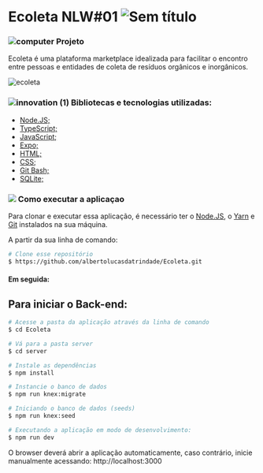 # Ecoleta NLW#01  ![Sem título](https://user-images.githubusercontent.com/38790522/87840868-3d66cf00-c878-11ea-9660-9784fc035be2.png)
                                                                                                                                                                                   
###   ![computer](https://user-images.githubusercontent.com/38790522/87855074-4f825500-c8ec-11ea-8bfb-604cd6efc3ae.png) Projeto
Ecoleta é uma plataforma marketplace idealizada para facilitar o encontro entre pessoas e entidades de coleta de resíduos orgânicos e inorgânicos.

![ecoleta](https://user-images.githubusercontent.com/38790522/87840292-473b0300-c875-11ea-80b7-dfbf8e87a43c.png)


###  ![innovation (1)](https://user-images.githubusercontent.com/38790522/87854016-024eb500-c8e5-11ea-8d88-379cc4341e51.png) Bibliotecas e tecnologias utilizadas: 
- [Node.JS;](https://nodejs.org/en/)
- [TypeScript;](https://www.typescriptlang.org/)
- [JavaScript;](https://www.javascript.com/)
- [Expo;](https://expo.io/)
- [HTML;](https://developer.mozilla.org/pt-BR/docs/Web/HTML)
- [CSS;](https://developer.mozilla.org/pt-BR/docs/Web/CSS)
- [Git Bash;](https://gitforwindows.org/)
- [SQLite;](https://www.sqlite.org/index.html)

### <img src="https://img.icons8.com/color/30/000000/command-line.png"/> Como executar a aplicaçao
Para clonar e executar essa aplicação, é necessário ter o [Node.JS](https://nodejs.org/en/), o [Yarn](https://yarnpkg.com/) e [Git](https://gitforwindows.org/) instalados na sua máquina.
 
A partir da sua linha de comando:

```sh
# Clone esse repositório
$ https://github.com/albertolucasdatrindade/Ecoleta.git
```

#### Em seguida:

## Para iniciar o Back-end:

```sh
# Acesse a pasta da aplicação através da linha de comando
$ cd Ecoleta

# Vá para a pasta server
$ cd server

# Instale as dependências
$ npm install

# Instancie o banco de dados
$ npm run knex:migrate

# Iniciando o banco de dados (seeds)
$ npm run knex:seed

# Executando a aplicação em modo de desenvolvimento:
$ npm run dev
```
O browser deverá abrir a aplicação automaticamente, caso contrário, inicie manualmente acessando: http://localhost:3000
